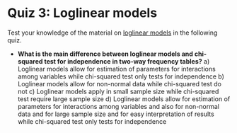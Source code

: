 # Quiz 3: Loglinear models


Test your knowledge of the material on [loglinear models](../lectures/04-Loglin.pdf) in the following quiz.

* **What is the main difference between loglinear models and chi-squared test for independence in two-way frequency tables?**
  a) Loglinear models allow for estimation of parameters for interactions among variables while chi-squared test only tests for independence
  b) Loglinear models allow for non-normal data while chi-squared test do not
  c) Loglinear models apply in small sample size while chi-squared test require large sample size
  d) Loglinear models allow for estimation of parameters for interactions among variables and also for non-normal data and for large sample size and for easy interpretation of results while chi-squared test only tests for independence

